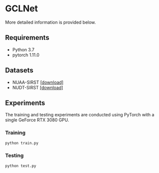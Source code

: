 # GCLNet
More detailed information is provided below.

## Requirements
* Python 3.7
* pytorch 1.11.0

## Datasets
* NUAA-SIRST [[download]](https://github.com/YimianDai/sirst)
* NUDT-SIRST [[download]](https://github.com/YeRen123455/Infrared-Small-Target-Detection)

## Experiments
The training and testing experiments are conducted using PyTorch with a single GeForce RTX 3080 GPU.

### Training
```python  
python train.py  
```

### Testing
```python  
python test.py  
```
